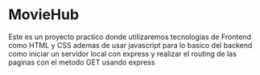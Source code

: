 # MovieHub
Este es un proyecto practico donde utilizaremos tecnologias de Frontend como HTML y CSS ademas de usar javascript para lo basico del backend como iniciar un servidor local con express y realizar el routing de las paginas con el metodo GET usando express